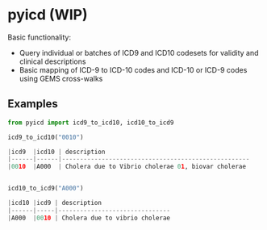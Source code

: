 # pyicd (WIP)

Basic functionality:

- Query individual or batches of ICD9 and ICD10 codesets for validity and clinical descriptions
- Basic mapping of ICD-9 to ICD-10 codes and ICD-10 or ICD-9 codes using GEMS cross-walks


## Examples

```python
from pyicd import icd9_to_icd10, icd10_to_icd9

icd9_to_icd10("0010")

|icd9  |icd10 | description
|------|------|----------------------------------------------------
|0010  |A000  | Cholera due to Vibrio cholerae 01, biovar cholerae


icd10_to_icd9("A000")

|icd10 |icd9 | description
|------|-----|-------------------------------
|A000  |0010 | Cholera due to vibrio cholerae
```
